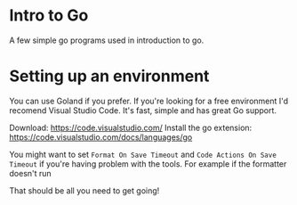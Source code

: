 # Intro to Go
A few simple go programs used in introduction to go.

# Setting up an environment

You can use Goland if you prefer. If you're looking for a free environment I'd recomend Visual Studio Code. It's fast, simple and has great Go support.

Download: https://code.visualstudio.com/
Install the go extension: https://code.visualstudio.com/docs/languages/go

You might want to set `Format On Save Timeout` and `Code Actions On Save Timeout` if you're having problem with the tools. For example if the formatter doesn't run

That should be all you need to get going!
